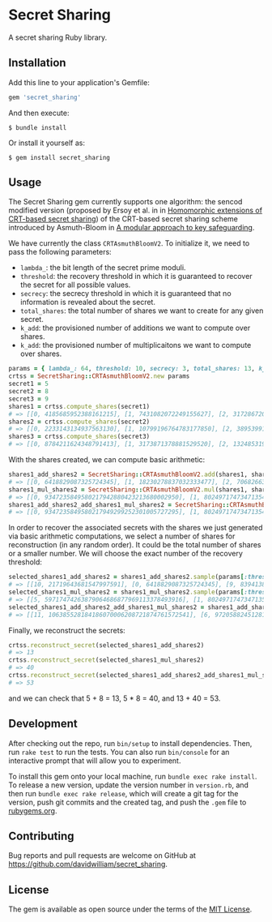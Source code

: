 # Secret Sharing

A secret sharing Ruby library.

## Installation

Add this line to your application's Gemfile:

```ruby
gem 'secret_sharing'
```

And then execute:

    $ bundle install

Or install it yourself as:

    $ gem install secret_sharing

## Usage

The Secret Sharing gem currently supports one algorithm: the sencod modified version (proposed by Ersoy et al. in in [Homomorphic extensions of CRT-based secret sharing](https://www.sciencedirect.com/science/article/pii/S0166218X20303012)) of the CRT-based secret sharing scheme introduced by Asmuth-Bloom in [A modular approach to key safeguarding](https://ieeexplore.ieee.org/abstract/document/1056651).

We have currently the class `CRTAsmuthBloomV2`. To initialize it, we need to pass the following parameters:

- `lambda_`: the bit length of the secret prime moduli.
- `threshold`: the recovery threshold in which it is guaranteed to recover the secret for all possible values.
- `secrecy`: the secrecy threshold in which it is guaranteed that no information is revealed about the secret.
- `total_shares`: the total number of shares we want to create for any given secret.
- `k_add`: the provisioned number of additions we want to compute over shares.
- `k_add`: the provisioned number of multiplicaitons we want to compute over shares.

```ruby
params = { lambda_: 64, threshold: 10, secrecy: 3, total_shares: 13, k_add: 5000, k_mul: 2 }
crtss = SecretSharing::CRTAsmuthBloomV2.new params
secret1 = 5
secret2 = 8
secret3 = 9
shares1 = crtss.compute_shares(secret1)
# => [[0, 4185685952388161215], [1, 7431082072249155627], [2, 3172867207673420707], [3, 14094855932661978905], [4, 8449128283552032507], [5, 7274923078167548868], [6, 3443672123003372167], [7, 3449028625755130838], [8, 5794221801968596287], [9, 3328886357835317095], [10, 7488573194762652917], [11, 8211719263601562780], [12, 12709118192143848454]]
shares2 = crtss.compute_shares(secret2)
# => [[0, 2233143134937563130], [1, 10799196764783177850], [2, 3895399176949806798], [3, 1198864688298180029], [4, 10749884548017217271], [5, 8208674321670086887], [6, 2822739185939232463], [7, 6792525158886356123], [8, 11182441441011760155], [9, 5065252015479538675], [10, 14231070486785344674], [11, 12955329422395114581], [12, 13444354079541844356]]
shares3 = crtss.compute_shares(secret3)
# => [[0, 8784211624348791413], [1, 3173871378881529520], [2, 13248531955944997083], [3, 1782634630778360250], [4, 13054421101338573568], [5, 12464404777826322232], [6, 10309434923908541341], [7, 11837628883332260554], [8, 7022273320911219172], [9, 2554741791512322214], [10, 11331979459726025879], [11, 5610455238685743922], [12, 3003841353993251584]]
```

With the shares created, we can compute basic arithmetic:

```ruby
shares1_add_shares2 = SecretSharing::CRTAsmuthBloomV2.add(shares1, shares2)
# => [[0, 6418829087325724345], [1, 18230278837032333477], [2, 7068266384623227505], [3, 15293720620960158934], [4, 19199012831569249778], [5, 15483597399837635755], [6, 6266411308942604630], [7, 10241553784641486961], [8, 16976663242980356442], [9, 8394138373314855770], [10, 21719643681547997591], [11, 21167048685996677361], [12, 26153472271685692810]]
shares1_mul_shares2 = SecretSharing::CRTAsmuthBloomV2.mul(shares1, shares2)
# => [[0, 9347235849580217942880423213680002950], [1, 80249717473471354529348429396269261950], [2, 12359584309342074742148630183422566186], [3, 16897825064318556900157377557090288245], [4, 90827153579571227732364682022273828397], [5, 59717474263879064686877969113378493916], [6, 9720588245128167152782160092717057321], [7, 23427613714160960605536958120927421074], [8, 64793545996747467446843059564467544485], [9, 16861648333327680706874620252941149125], [10, 106570412980118630776546521824476514058], [11, 106385528184186069985041673188764895180], [12, 170865885013928618679442811690919225624]]
shares1_add_shares2_add_shares1_mul_shares2 = SecretSharing::CRTAsmuthBloomV2.add(shares1_add_shares2, shares1_mul_shares2)
# => [[0, 9347235849580217949299252301005727295], [1, 80249717473471354547578708233301595427], [2, 12359584309342074749216896568045793691], [3, 16897825064318556915451098178050447179], [4, 90827153579571227751563694853843078175], [5, 59717474263879064702361566513216129671], [6, 9720588245128167159048571401659661951], [7, 23427613714160960615778511905568908035], [8, 64793545996747467463819722807447900927], [9, 16861648333327680715268758626256004895], [10, 106570412980118630798266165506024511649], [11, 106385528184186070006208721874761572541], [12, 170865885013928618705596283962604918434]]
```

In order to recover the associated secrets with the shares we just generated via basic arithmetic computations, we select a number of shares for reconstruction (in any random order). It could be the total number of shares or a smaller number. We will choose the exact number of the recovery threshold:

```ruby
selected_shares1_add_shares2 = shares1_add_shares2.sample(params[:threshold])
# => [[10, 21719643681547997591], [0, 6418829087325724345], [9, 8394138373314855770], [6, 6266411308942604630], [1, 18230278837032333477], [7, 10241553784641486961], [11, 21167048685996677361], [5, 15483597399837635755], [8, 16976663242980356442], [12, 26153472271685692810]]
selected_shares1_mul_shares2 = shares1_mul_shares2.sample(params[:threshold])
# => [[5, 59717474263879064686877969113378493916], [1, 80249717473471354529348429396269261950], [12, 170865885013928618679442811690919225624], [7, 23427613714160960605536958120927421074], [6, 9720588245128167152782160092717057321], [0, 9347235849580217942880423213680002950], [3, 16897825064318556900157377557090288245], [9, 16861648333327680706874620252941149125], [2, 12359584309342074742148630183422566186], [4, 90827153579571227732364682022273828397]]
selected_shares1_add_shares2_add_shares1_mul_shares2 = shares1_add_shares2_add_shares1_mul_shares2.sample(params[:threshold])
# => [[11, 106385528184186070006208721874761572541], [6, 9720588245128167159048571401659661951], [2, 12359584309342074749216896568045793691], [4, 90827153579571227751563694853843078175], [12, 170865885013928618705596283962604918434], [7, 23427613714160960615778511905568908035], [9, 16861648333327680715268758626256004895], [5, 59717474263879064702361566513216129671], [10, 106570412980118630798266165506024511649], [0, 9347235849580217949299252301005727295]]
```

Finally, we reconstruct the secrets:

```ruby
crtss.reconstruct_secret(selected_shares1_add_shares2)
# => 13 
crtss.reconstruct_secret(selected_shares1_mul_shares2)
# => 40
crtss.reconstruct_secret(selected_shares1_add_shares2_add_shares1_mul_shares2)
# => 53
```

and we can check that 5 + 8 = 13, 5 * 8 = 40, and 13 + 40 = 53.

## Development

After checking out the repo, run `bin/setup` to install dependencies. Then, run `rake test` to run the tests. You can also run `bin/console` for an interactive prompt that will allow you to experiment.

To install this gem onto your local machine, run `bundle exec rake install`. To release a new version, update the version number in `version.rb`, and then run `bundle exec rake release`, which will create a git tag for the version, push git commits and the created tag, and push the `.gem` file to [rubygems.org](https://rubygems.org).

## Contributing

Bug reports and pull requests are welcome on GitHub at https://github.com/davidwilliam/secret_sharing.

## License

The gem is available as open source under the terms of the [MIT License](https://opensource.org/licenses/MIT).
